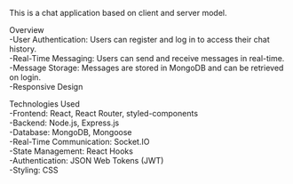 
<!-- about  -->

This is a chat application based on client and server model.<br>

Overview<br>
    -User Authentication: Users can register and log in to access their chat history.<br>
    -Real-Time Messaging: Users can send and receive messages in real-time.<br>
    -Message Storage: Messages are stored in MongoDB and can be retrieved on login.<br>
    -Responsive Design<br>

Technologies Used<br>
    -Frontend: React, React Router, styled-components<br>
    -Backend: Node.js, Express.js<br>
    -Database: MongoDB, Mongoose<br>
    -Real-Time Communication: Socket.IO<br>
    -State Management: React Hooks<br>
    -Authentication: JSON Web Tokens (JWT)<br>
    -Styling: CSS<br>
